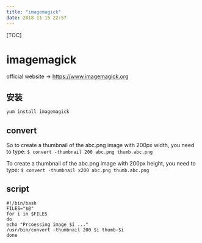 ```yaml
---
title: "imagemagick"
date: 2018-11-15 22:57
---
```



[TOC]

# imagemagick

official website -> https://www.imagemagick.org



## 安装

```
yum install imagemagick
```



## convert

So to create a thumbnail of the abc.png image with 200px width, you need to type:
`$ convert -thumbnail 200 abc.png thumb.abc.png`

To create a thumbnail of the abc.png image with 200px height, you need to type:
`$ convert -thumbnail x200 abc.png thumb.abc.png`



## script

```
#!/bin/bash
FILES="$@"
for i in $FILES
do
echo "Prcoessing image $i ..."
/usr/bin/convert -thumbnail 200 $i thumb-$i
done
```

